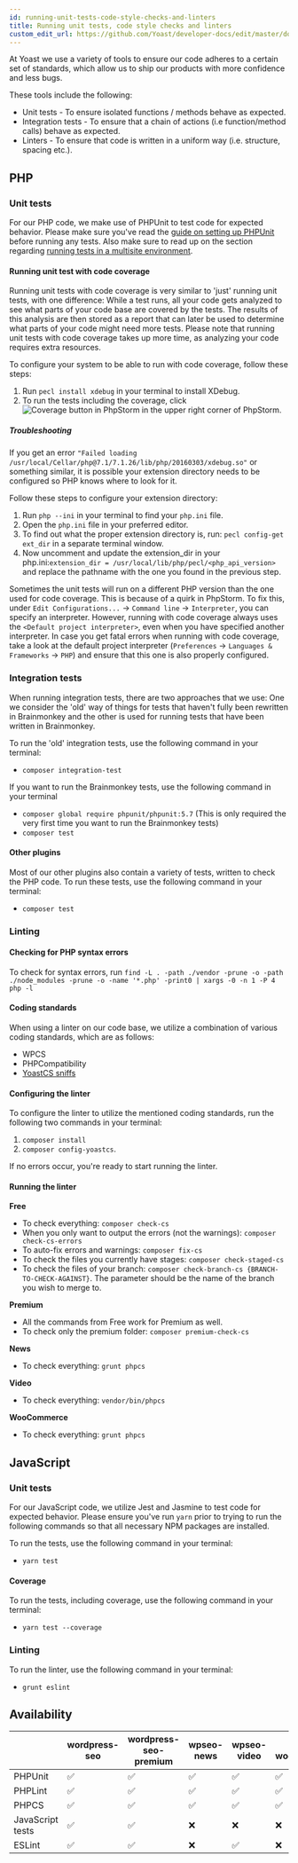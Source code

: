 ```yaml
---
id: running-unit-tests-code-style-checks-and-linters
title: Running unit tests, code style checks and linters
custom_edit_url: https://github.com/Yoast/developer-docs/edit/master/docs/standards/running-unit-tests-code-style-checks-and-linters.md
---
```

At Yoast we use a variety of tools to ensure our code adheres to a certain set of standards, which allow us to ship our products with more confidence and less bugs. 

These tools include the following:

* Unit tests - To ensure isolated functions / methods behave as expected.
* Integration tests - To ensure that a chain of actions (i.e function/method calls) behave as expected.
* Linters - To ensure that code is written in a uniform way (i.e. structure, spacing etc.).

## PHP
### Unit tests
For our PHP code, we make use of PHPUnit to test code for expected behavior. Please make sure you've read the [guide on setting up PHPUnit](development-setup.md#setting-up-phpunit) before running any tests.
Also make sure to read up on the section regarding [running tests in a multisite environment](development-setup.md#running-multisite-tests).

#### Running unit test with code coverage

Running unit tests with code coverage is very similar to 'just' running unit tests, with one difference: While a test runs, all your code gets analyzed to see what parts of your code base are covered by the tests.
The results of this analysis are then stored as a report that can later be used to determine what parts of your code might need more tests. Please note that running unit tests with code coverage takes up more time, as analyzing your code requires extra resources.

To configure your system to be able to run with code coverage, follow these steps:

1. Run `pecl install xdebug` in your terminal to install XDebug.
1. To run the tests including the coverage, click <img alt="Coverage button in PhpStorm" src="https://user-images.githubusercontent.com/17744553/53946611-714ab580-40c4-11e9-85b6-fde5576e4609.png" /> in the upper right corner of PhpStorm.
    
##### Troubleshooting 

If you get an error `"Failed loading /usr/local/Cellar/php@7.1/7.1.26/lib/php/20160303/xdebug.so"` or something similar, it is possible your extension directory needs to be configured so PHP knows where to look for it.

Follow these steps to configure your extension directory:

1. Run `php --ini` in your terminal to find your `php.ini` file.
1. Open the `php.ini` file in your preferred editor.
1. To find out what the proper extension directory is, run: `pecl config-get ext_dir` in a separate terminal window.
1. Now uncomment and update the extension_dir in your php.ini:`extension_dir = /usr/local/lib/php/pecl/<php_api_version>` and replace the pathname with the one you found in the previous step.

Sometimes the unit tests will run on a different PHP version than the one used for code coverage. This is because of a quirk in PhpStorm. 
To fix this, under `Edit Configurations...` -> `Command line` -> `Interpreter`, you can specify an interpreter. However, running with code coverage always uses the `<Default project interpreter>`, even when you have specified another interpreter. In case you get fatal errors when running with code coverage, take a look at the default project interpreter (`Preferences` -> `Languages & Frameworks` -> `PHP`) and ensure that this one is also properly configured.

### Integration tests
When running integration tests, there are two approaches that we use: One we consider the 'old' way of things for tests that haven't fully been rewritten in Brainmonkey and the other is used for running tests that have been written in Brainmonkey.

To run the 'old' integration tests, use the following command in your terminal:
* `composer integration-test`

If you want to run the Brainmonkey tests, use the following command in your terminal
* `composer global require phpunit/phpunit:5.7` (This is only required the very first time you want to run the Brainmonkey tests)
* `composer test`

#### Other plugins
Most of our other plugins also contain a variety of tests, written to check the PHP code. To run these tests, use the following command in your terminal:
* `composer test`

### Linting
#### Checking for PHP syntax errors
To check for syntax errors, run `find -L . -path ./vendor -prune -o -path ./node_modules -prune -o -name '*.php' -print0 | xargs -0 -n 1 -P 4 php -l`

#### Coding standards
When using a linter on our code base, we utilize a combination of various coding standards, which are as follows:
* WPCS
* PHPCompatibility
* [YoastCS sniffs](https://github.com/Yoast/yoastcs)

#### Configuring the linter
To configure the linter to utilize the mentioned coding standards, run the following two commands in your terminal:

1. `composer install`
1. `composer config-yoastcs`. 

If no errors occur, you're ready to start running the linter.

#### Running the linter

**Free**
* To check everything: `composer check-cs`
* When you only want to output the errors (not the warnings): `composer check-cs-errors`
* To auto-fix errors and warnings: `composer fix-cs`
* To check the files you currently have stages: `composer check-staged-cs`
* To check the files of your branch: `composer check-branch-cs {BRANCH-TO-CHECK-AGAINST}`. The parameter should be the name of the branch you wish to merge to.

**Premium**
* All the commands from Free work for Premium as well.
* To check only the premium folder: `composer premium-check-cs`

**News**
* To check everything: `grunt phpcs`

**Video**
* To check everything: `vendor/bin/phpcs`

**WooCommerce**
* To check everything: `grunt phpcs`

## JavaScript
### Unit tests
For our JavaScript code, we utilize Jest and Jasmine to test code for expected behavior. Please ensure you've run `yarn` prior to trying to run the following commands so that all necessary NPM packages are installed.

To run the tests, use the following command in your terminal: 
* `yarn test`

#### Coverage
To run the tests, including coverage, use the following command in your terminal: 
* `yarn test --coverage`

### Linting
To run the linter, use the following command in your terminal: 
* `grunt eslint`

## Availability
|                  | wordpress-seo | wordpress-seo-premium | wpseo-news | wpseo-video | wpseo-woocommerce |
|------------------|---------------|-----------------------|------------|-------------|-------------------|
| PHPUnit          | ✅            | ✅                   | ✅         | ✅          | ✅                |
| PHPLint          | ✅            | ✅                   | ✅         | ✅          | ✅                |
| PHPCS            | ✅            | ✅                   | ✅         | ✅          | ✅                |
| JavaScript tests | ✅            | ✅                   | ❌         | ❌          | ❌                |
| ESLint           | ✅            | ✅                   | ❌         | ✅          | ❌                |
